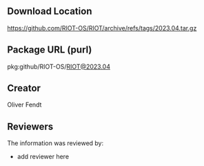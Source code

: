 ## Download Location

https://github.com/RIOT-OS/RIOT/archive/refs/tags/2023.04.tar.gz

## Package URL (purl)

pkg:github/RIOT-OS/RIOT@2023.04

## Creator

Oliver Fendt

## Reviewers

The information was reviewed by:

* add reviewer here

